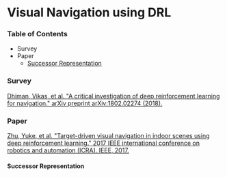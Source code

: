 # Visual Navigation using DRL

### Table of Contents
- Survey
- Paper
  - <a href="#SR">Successor Representation</a>

### Survey

[Dhiman, Vikas, et al. "A critical investigation of deep reinforcement learning for navigation." arXiv preprint arXiv:1802.02274 (2018).](https://arxiv.org/pdf/1802.02274.pdf)

### Paper

[Zhu, Yuke, et al. "Target-driven visual navigation in indoor scenes using deep reinforcement learning." 2017 IEEE international conference on robotics and automation (ICRA). IEEE, 2017.](https://arxiv.org/pdf/1609.05143.pdf,)

#### <a name="SR">Successor Representation</a>


